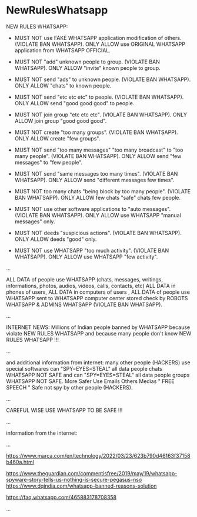 # NewRulesWhatsapp

NEW RULES WHATSAPP: 

* MUST NOT use FAKE WHATSAPP application modification of others. (VIOLATE BAN WHATSAPP). ONLY ALLOW use ORIGINAL WHATSAPP application from WHATSAPP OFFICIAL.

* MUST NOT "add" unknown people to group. (VIOLATE BAN WHATSAPP). ONLY ALLOW "invite" known people to group.

* MUST NOT send "ads" to unknown people. (VIOLATE BAN WHATSAPP). ONLY ALLOW "chats" to known people.

* MUST NOT send "etc etc etc" to people. (VIOLATE BAN WHATSAPP). ONLY ALLOW send "good good good" to people.

* MUST NOT join group "etc etc etc". (VIOLATE BAN WHATSAPP). ONLY ALLOW join group "good good good".

* MUST NOT create "too many groups". (VIOLATE BAN WHATSAPP). ONLY ALLOW create "few groups".

* MUST NOT send "too many messages" "too many broadcast" to "too many people". (VIOLATE BAN WHATSAPP). ONLY ALLOW send "few messages" to "few people".

* MUST NOT send "same messages too many times". (VIOLATE BAN WHATSAPP). ONLY ALLOW send "different messages few times".

* MUST NOT too many chats "being block by too many people". (VIOLATE BAN WHATSAPP). ONLY ALLOW few chats "safe" chats few people.

* MUST NOT use other software applications to "auto messages". (VIOLATE BAN WHATSAPP). ONLY ALLOW use WHATSAPP "manual messages" only.

* MUST NOT deeds "suspicious actions". (VIOLATE BAN WHATSAPP). ONLY ALLOW deeds "good" only.

* MUST NOT use WHATSAPP "too much activity". (VIOLATE BAN WHATSAPP). ONLY ALLOW use WHATSAPP "few activity".

...

ALL DATA of people use WHATSAPP (chats, messages, writings, informations, photos, audios, videos, calls, contacts, etc) ALL DATA in phones of users, ALL DATA in computers of users , ALL DATA of people use WHATSAPP sent to WHATSAPP computer center stored check by ROBOTS WHATSAPP & ADMINS WHATSAPP (VIOLATE BAN WHATSAPP).

...

INTERNET NEWS: Millions of Indian people banned by WHATSAPP because violate NEW RULES WHATSAPP and because many people don't know NEW RULES WHATSAPP !!!

...

and additional information from internet: many other people (HACKERS) use special softwares can "SPY=EYES=STEAL" all data people chats WHATSAPP NOT SAFE and can "SPY=EYES=STEAL" all data people groups WHATSAPP NOT SAFE. More Safer Use Emails Others Medias " FREE SPEECH " Safe not spy by other people (HACKERS).

...

CAREFUL WISE USE WHATSAPP TO BE SAFE !!!

...

information from the internet:

...

https://www.marca.com/en/technology/2022/03/23/623b790d46163f37158b460a.html

https://www.theguardian.com/commentisfree/2019/may/19/whatsapp-spyware-story-tells-us-nothing-is-secure-pegasus-nso
 https://www.dqindia.com/whatsapp-banned-reasons-solution

https://faq.whatsapp.com/465883178708358

...
